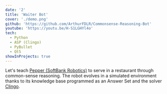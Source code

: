 ```yaml
---
date: '2'
title: 'Waiter Bot'
cover: './demo.png'
github: 'https://github.com/ArthurFDLR/Commonsense-Reasoning-Bot'
youtube: 'https://youtu.be/H-S1LGHYl4o'
tech:
  - Python
  - ASP (Clingo)
  - PyBullet
  - Qt5
showInProjects: true
---
```


Let's teach [Pepper (SoftBank Robotics)](https://www.softbankrobotics.com/emea/en/pepper) to serve in a restaurant through common-sense reasoning. The robot evolves in a simulated environment thanks to its knowledge base programmed as an Answer Set and the solver [Clingo](https://potassco.org/clingo/).
